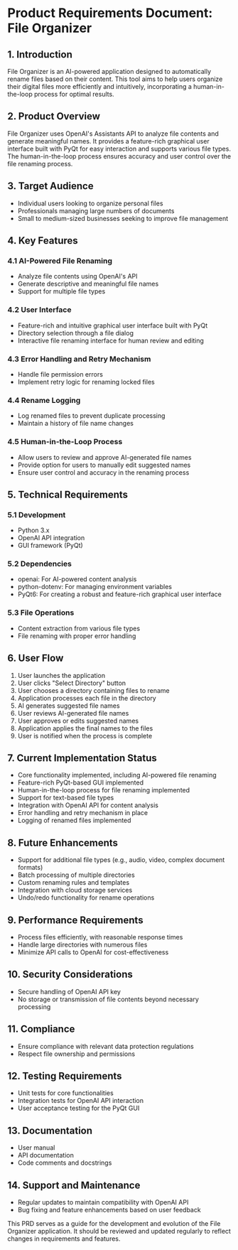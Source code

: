 # Product Requirements Document: File Organizer

## 1. Introduction

File Organizer is an AI-powered application designed to automatically rename files based on their content. This tool aims to help users organize their digital files more efficiently and intuitively, incorporating a human-in-the-loop process for optimal results.

## 2. Product Overview

File Organizer uses OpenAI's Assistants API to analyze file contents and generate meaningful names. It provides a feature-rich graphical user interface built with PyQt for easy interaction and supports various file types. The human-in-the-loop process ensures accuracy and user control over the file renaming process.

## 3. Target Audience

- Individual users looking to organize personal files
- Professionals managing large numbers of documents
- Small to medium-sized businesses seeking to improve file management

## 4. Key Features

### 4.1 AI-Powered File Renaming
- Analyze file contents using OpenAI's API
- Generate descriptive and meaningful file names
- Support for multiple file types

### 4.2 User Interface
- Feature-rich and intuitive graphical user interface built with PyQt
- Directory selection through a file dialog
- Interactive file renaming interface for human review and editing

### 4.3 Error Handling and Retry Mechanism
- Handle file permission errors
- Implement retry logic for renaming locked files

### 4.4 Rename Logging
- Log renamed files to prevent duplicate processing
- Maintain a history of file name changes

### 4.5 Human-in-the-Loop Process
- Allow users to review and approve AI-generated file names
- Provide option for users to manually edit suggested names
- Ensure user control and accuracy in the renaming process

## 5. Technical Requirements

### 5.1 Development
- Python 3.x
- OpenAI API integration
- GUI framework (PyQt)

### 5.2 Dependencies
- openai: For AI-powered content analysis
- python-dotenv: For managing environment variables
- PyQt6: For creating a robust and feature-rich graphical user interface

### 5.3 File Operations
- Content extraction from various file types
- File renaming with proper error handling

## 6. User Flow

1. User launches the application
2. User clicks "Select Directory" button
3. User chooses a directory containing files to rename
4. Application processes each file in the directory
5. AI generates suggested file names
6. User reviews AI-generated file names
7. User approves or edits suggested names
8. Application applies the final names to the files
9. User is notified when the process is complete

## 7. Current Implementation Status

- Core functionality implemented, including AI-powered file renaming
- Feature-rich PyQt-based GUI implemented
- Human-in-the-loop process for file renaming implemented
- Support for text-based file types
- Integration with OpenAI API for content analysis
- Error handling and retry mechanism in place
- Logging of renamed files implemented

## 8. Future Enhancements

- Support for additional file types (e.g., audio, video, complex document formats)
- Batch processing of multiple directories
- Custom renaming rules and templates
- Integration with cloud storage services
- Undo/redo functionality for rename operations

## 9. Performance Requirements

- Process files efficiently, with reasonable response times
- Handle large directories with numerous files
- Minimize API calls to OpenAI for cost-effectiveness

## 10. Security Considerations

- Secure handling of OpenAI API key
- No storage or transmission of file contents beyond necessary processing

## 11. Compliance

- Ensure compliance with relevant data protection regulations
- Respect file ownership and permissions

## 12. Testing Requirements

- Unit tests for core functionalities
- Integration tests for OpenAI API interaction
- User acceptance testing for the PyQt GUI

## 13. Documentation

- User manual
- API documentation
- Code comments and docstrings

## 14. Support and Maintenance

- Regular updates to maintain compatibility with OpenAI API
- Bug fixing and feature enhancements based on user feedback

This PRD serves as a guide for the development and evolution of the File Organizer application. It should be reviewed and updated regularly to reflect changes in requirements and features.
